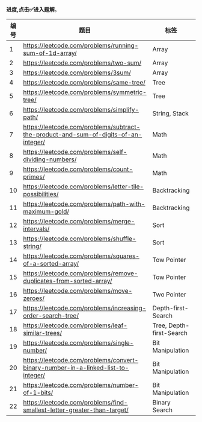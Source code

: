 **进度,点击✅进入题解**。

| 编号 | 题目                                                         | 标签                     | 难度   | 完成                                                         |
| ---- | ------------------------------------------------------------ | ------------------------ | ------ | ------------------------------------------------------------ |
| 1    | https://leetcode.com/problems/running-sum-of-1d-array/       | Array                    | easy   | [✅](Running_Sum_Of_1d_Array.go) |
| 2    | https://leetcode.com/problems/two-sum/                       | Array                    | easy   | [✅](Two_Sum.go) |
| 3    | https://leetcode.com/problems/3sum/                          | Array                    | medium | [✅](3_Sum.go)                                  |
| 4    | https://leetcode.com/problems/same-tree/                     | Tree                     | easy   | [✅](Same_tree.go) |
| 5    | https://leetcode.com/problems/symmetric-tree/                | Tree                     | easy   | [✅](Symmetric_tree.go) |
| 6    | https://leetcode.com/problems/simplify-path/                 | String, Stack            | medium | [✅](Simplify_Path.go)  |
| 7    | https://leetcode.com/problems/subtract-the-product-and-sum-of-digits-of-an-integer/ | Math                     | easy   | [✅](SubtractTheProductAndSumOfDigitsOfAnInteger.go) |
| 8    | https://leetcode.com/problems/self-dividing-numbers/         | Math                     | easy   | [✅](Self_Dividing_Numbers.go)                                                             |
| 9    | https://leetcode.com/problems/count-primes/                  | Math                     | easy   | [✅](Count_Primes.go)                                                            |
| 10   | https://leetcode.com/problems/letter-tile-possibilities/     | Backtracking             | medium | [✅](LetterTilePossibilities.go)                                                            |
| 11   | https://leetcode.com/problems/path-with-maximum-gold/        | Backtracking             | medium | [✅](PathWithMaximumGold.go)                                                            |
| 12   | https://leetcode.com/problems/merge-intervals/               | Sort                     | medium | [✅]MergeIntervals.go)                                                             |
| 13   | https://leetcode.com/problems/shuffle-string/                | Sort                     | easy   | [✅](ShuffleString.go) |
| 14   | https://leetcode.com/problems/squares-of-a-sorted-array/     | Tow Pointer              | easy   | [✅](SquaresOfASortedArray.go)                                                             |
| 15   | https://leetcode.com/problems/remove-duplicates-from-sorted-array/ | Tow Pointer              | easy   |  [✅](RemoveDuplicatesFromSortedArray.go) |
| 16   | https://leetcode.com/problems/move-zeroes/                   | Two Pointer              | easy   | [✅](MoveZeroes.go) |
| 17   | https://leetcode.com/problems/increasing-order-search-tree/  | Depth-first-Search       | easy   | [✅](Increasing_Order_Search_Tree.go)                                                           |
| 18   | https://leetcode.com/problems/leaf-similar-trees/            | Tree, Depth-first-Search | easy   | [✅](LeafSimilarTrees.go)                                                            |
| 19   | https://leetcode.com/problems/single-number/                 | Bit Manipulation         | easy   | [✅](Single_Number.go)                                                             |
| 20   | https://leetcode.com/problems/convert-binary-number-in-a-linked-list-to-integer/ | Bit Manipulation         | easy   | [✅](Convert_Binary_Number_In_A_Linked_List_To_Integer.go)                                                           |
| 21   | https://leetcode.com/problems/number-of-1-bits/              | Bit Manipulation         | easy   | [✅](Number_Of_1_Bits.go)                                                             |
| 22   | https://leetcode.com/problems/find-smallest-letter-greater-than-target/ | Binary Search            | easy   | [✅](Find_Smallest_Letter_Greater_Than_Target.go)                                                             |
